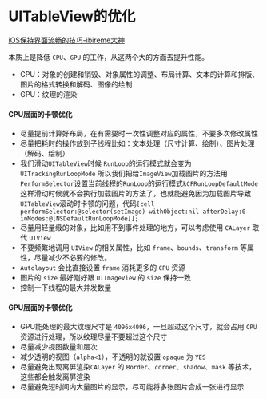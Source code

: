 # UITableView的优化
[iOS保持界面流畅的技巧-ibireme大神](https://blog.ibireme.com/2015/11/12/smooth_user_interfaces_for_ios/)

本质上是降低 `CPU`、`GPU` 的工作，从这两个大的方面去提升性能。

* CPU：对象的创建和销毁、对象属性的调整、布局计算、文本的计算和排版、图片的格式转换和解码、图像的绘制
* GPU：纹理的渲染

#### CPU层面的卡顿优化
* 尽量提前计算好布局，在有需要时一次性调整对应的属性，不要多次修改属性
* 尽量把耗时的操作放到子线程比如：文本处理（尺寸计算、绘制）、图片处理（解码、绘制）
* 我们滑动`UITableView`时候 `RunLoop`的运行模式就会变为`UITrackingRunLoopMode`   所以我们把给`ImageView`加载图片的方法用`PerformSelector`设置当前线程的`RunLoop`的运行模式`kCFRunLoopDefaultMode`  这样滑动时候就不会执行加载图片的方法了，也就能避免因为加载图片导致`UITableView`滚动时卡顿的问题，代码`[cell performSelector:@selector(setImage) withObject:nil afterDelay:0 inModes:@[NSDefaultRunLoopMode]];  `
* 尽量用轻量级的对象，比如用不到事件处理的地方，可以考虑使用 `CALayer` 取代 `UIView`
* 不要频繁地调用 `UIView` 的相关属性，比如 `frame`、`bounds`、`transform` 等属性，尽量减少不必要的修改。
* `Autolayout` 会比直接设置 `frame` 消耗更多的 `CPU` 资源
* 图片的 `size` 最好刚好跟 `UIImageView` 的 `size` 保持一致
* 控制一下线程的最大并发数量

#### GPU层面的卡顿优化
* GPU能处理的最大纹理尺寸是 `4096x4096`，一旦超过这个尺寸，就会占用 `CPU` 资源进行处理，所以纹理尽量不要超过这个尺寸
* 尽量减少视图数量和层次
* 减少透明的视图（`alpha<1`），不透明的就设置 `opaque` 为 `YES`
* 尽量避免出现离屏渲染`CALayer` 的 `Border`、`corner`、`shadow`、`mask` 等技术，这些都会触发离屏渲染
* 尽量避免短时间内大量图片的显示，尽可能将多张图片合成一张进行显示

